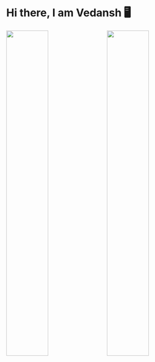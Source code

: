 # Hi there, I am Vedansh 🖥️

<img align="left" width="47%" src="https://github-readme-stats.vercel.app/api?username=vedanshtandon&show_icons=true&theme=radical" />
<img align="right" width="47%" src="https://github-readme-stats.vercel.app/api/top-langs/?username=vedanshtandon&langs_count=5)" />
